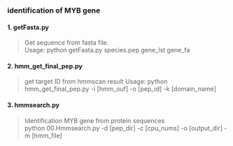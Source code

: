 ### identification of MYB gene

#### 1. getFasta.py

> Get sequence from fasta file.  
> Usage: python getFasta.py species.pep gene_lst gene_fa

#### 2. hmm_get_final_pep.py

> get target ID from hmmscan result
> Usage: python hmm_get_final_pep.py -i [hmm_ouf] -o [pep_id] -k [domain_name]

#### 3. hmmsearch.py

> Identification MYB gene from protein sequences  
> python 00.Hmmsearch.py -d [pep_dir] -c [cpu_nums] -o [output_dir] -m [hmm_file]
